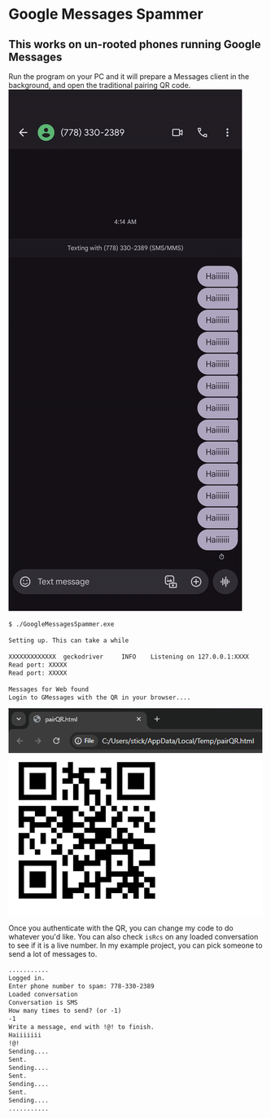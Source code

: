 # Google Messages Spammer
## This works on un-rooted phones running Google Messages
Run the program on your PC and it will prepare a Messages client in the background, and open the traditional pairing QR code.
![enter image description here](https://github.com/Hana2736/GoogleMessagesSpammer/blob/master/readme_img/sending.gif?raw=true)
```
$ ./GoogleMessagesSpammer.exe

Setting up. This can take a while

XXXXXXXXXXXXX  geckodriver     INFO    Listening on 127.0.0.1:XXXX
Read port: XXXXX
Read port: XXXXX

Messages for Web found
Login to GMessages with the QR in your browser....
```
![Web Browser QR Code Display](https://github.com/Hana2736/GoogleMessagesSpammer/blob/master/readme_img/pairQR.png?raw=true)

Once you authenticate with the QR, you can change my code to do whatever you'd like. You can also check `isRcs` on any loaded conversation to see if it is a live number. In my example project, you can pick someone to send a lot of messages to.

```
...........
Logged in.
Enter phone number to spam: 778-330-2389
Loaded conversation
Conversation is SMS
How many times to send? (or -1)
-1
Write a message, end with !@! to finish.
Haiiiiiii
!@!
Sending....
Sent.
Sending....
Sent.
Sending....
Sent.
Sending....
...........
```
